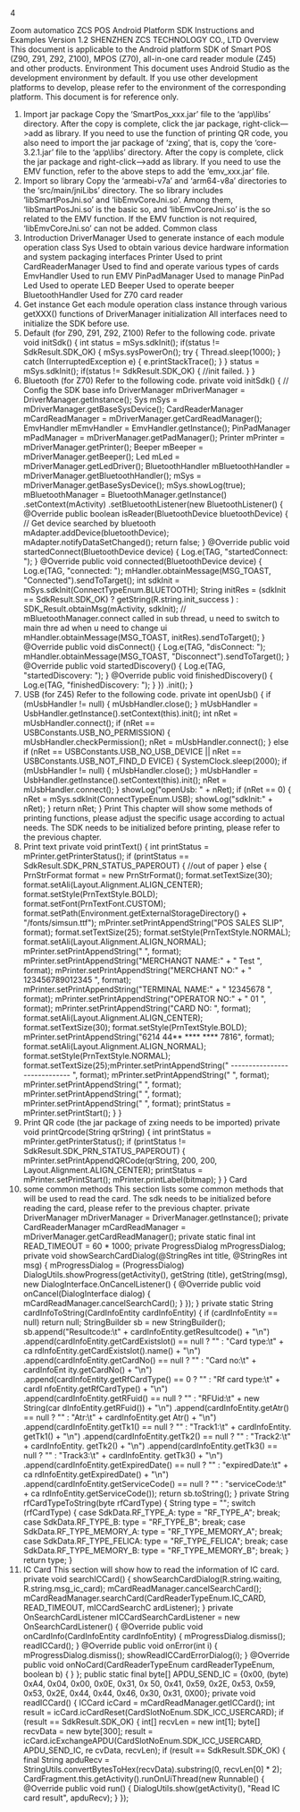 
4

Zoom automatico
ZCS POS Android Platform SDK Instructions and
Examples
Version 1.2
SHENZHEN ZCS TECHNOLOGY CO., LTD
Overview
This document is applicable to the Android platform SDK of Smart
POS (Z90, Z91, Z92, Z100), MPOS (Z70), all-in-one card reader module
(Z45) and other products.
Environment
This document uses Android Studio as the development environment
by default. If you use other development platforms to develop, please
refer to the environment of the corresponding platform. This document
is for reference only.

1. Import jar package
Copy the ‘SmartPos_xxx.jar’ file to the ‘app\libs’ directory. After the
copy is complete, click the jar package, right-click—>add as library.
If you need to use the function of printing QR code, you also need to
import the jar package of ‘zxing’, that is, copy the ‘core-3.2.1.jar’ file to
the ‘app\libs’ directory. After the copy is complete, click the jar package
and right-click—>add as library.
If you need to use the EMV function, refer to the above steps to add
the ‘emv_xxx.jar’ file.
2. Import so library
Copy the ‘armeabi-v7a’ and ‘arm64-v8a’ directories to the
‘src/main/jniLibs’ directory.
The so library includes ‘libSmartPosJni.so’ and ‘libEmvCoreJni.so’.
Among them, ‘libSmartPosJni.so’ is the basic so, and ‘libEmvCoreJni.so’ is
the so related to the EMV function. If the EMV function is not required,
‘libEmvCoreJni.so’ can not be added.
Common class
1. Introduction
DriverManager Used to generate instance of each module
operation class
Sys Used to obtain various device hardware information and
system packaging interfaces
Printer Used to print
CardReaderManager Used to find and operate various types of
cards
EmvHandler Used to run EMV
PinPadManager Used to manage PinPad
Led Used to operate LED
Beeper Used to operate beeper
BluetoothHandler Used for Z70 card reader
2. Get instance
Get each module operation class instance through various getXXX()
functions of DriverManager
initialization
All interfaces need to initialize the SDK before use.
1. Default (for Z90, Z91, Z92, Z100)
Refer to the following code.
private void initSdk() {
int status = mSys.sdkInit();
if(status != SdkResult.SDK_OK) {
mSys.sysPowerOn();
try {
Thread.sleep(1000);
} catch (InterruptedException e) {
e.printStackTrace();
}
}
status = mSys.sdkInit();
if(status != SdkResult.SDK_OK) {
//init failed.
}
}
2. Bluetooth (for Z70)
Refer to the following code.
private void initSdk() {
// Config the SDK base info
DriverManager mDriverManager = DriverManager.getInstance();
Sys mSys = mDriverManager.getBaseSysDevice();
CardReaderManager mCardReadManager = mDriverManager.getCardReadManager();
EmvHandler mEmvHandler = EmvHandler.getInstance();
PinPadManager mPadManager = mDriverManager.getPadManager();
Printer mPrinter = mDriverManager.getPrinter();
Beeper mBeeper = mDriverManager.getBeeper();
Led mLed = mDriverManager.getLedDriver();
BluetoothHandler mBluetoothHandler = mDriverManager.getBluetoothHandler();
mSys = mDriverManager.getBaseSysDevice();
mSys.showLog(true);
mBluetoothManager = BluetoothManager.getInstance()
.setContext(mActivity)
.setBluetoothListener(new BluetoothListener() {
@Override
public boolean isReader(BluetoothDevice bluetoothDevice) {
// Get device searched by bluetooth
mAdapter.addDevice(bluetoothDevice);
mAdapter.notifyDataSetChanged();
return false;
}
@Override
public void startedConnect(BluetoothDevice device) {
Log.e(TAG, "startedConnect: ");
}
@Override
public void connected(BluetoothDevice device) {
Log.e(TAG, "connected: ");
mHandler.obtainMessage(MSG_TOAST, "Connected").sendToTarget();
int sdkInit = mSys.sdkInit(ConnectTypeEnum.BLUETOOTH);
String initRes = (sdkInit == SdkResult.SDK_OK) ? getString(R.string.init_success
) : SDK_Result.obtainMsg(mActivity, sdkInit);
// mBluetoothManager.connect called in sub thread, u need to switch to main thre
ad when u need to change ui
mHandler.obtainMessage(MSG_TOAST, initRes).sendToTarget();
}
@Override
public void disConnect() {
Log.e(TAG, "disConnect: ");
mHandler.obtainMessage(MSG_TOAST, "Disconnect").sendToTarget();
}
@Override
public void startedDiscovery() {
Log.e(TAG, "startedDiscovery: ");
}
@Override
public void finishedDiscovery() {
Log.e(TAG, "finishedDiscovery: ");
}
})
.init();
}
3. USB (for Z45)
Refer to the following code.
private int openUsb() {
if (mUsbHandler != null) {
mUsbHandler.close();
}
mUsbHandler = UsbHandler.getInstance().setContext(this).init();
int nRet = mUsbHandler.connect();
if (nRet == USBConstants.USB_NO_PERMISSION) {
mUsbHandler.checkPermission();
nRet = mUsbHandler.connect();
} else if (nRet == USBConstants.USB_NO_USB_DEVICE || nRet == USBConstants.USB_NOT_FIND_D
EVICE) {
SystemClock.sleep(2000);
if (mUsbHandler != null) {
mUsbHandler.close();
}
mUsbHandler = UsbHandler.getInstance().setContext(this).init();
nRet = mUsbHandler.connect();
}
showLog("openUsb: " + nRet);
if (nRet == 0) {
nRet = mSys.sdkInit(ConnectTypeEnum.USB);
showLog("sdkInit:" + nRet);
}
return nRet;
}
Print
This chapter will show some methods of printing functions, please
adjust the specific usage according to actual needs. The SDK needs to be
initialized before printing, please refer to the previous chapter.
1. Print text
private void printText() {
int printStatus = mPrinter.getPrinterStatus();
if (printStatus == SdkResult.SDK_PRN_STATUS_PAPEROUT) {
//out of paper
} else {
PrnStrFormat format = new PrnStrFormat();
format.setTextSize(30);
format.setAli(Layout.Alignment.ALIGN_CENTER);
format.setStyle(PrnTextStyle.BOLD);
format.setFont(PrnTextFont.CUSTOM);
format.setPath(Environment.getExternalStorageDirectory() + "/fonts/simsun.ttf");
mPrinter.setPrintAppendString("POS SALES SLIP", format);
format.setTextSize(25);
format.setStyle(PrnTextStyle.NORMAL);
format.setAli(Layout.Alignment.ALIGN_NORMAL);
mPrinter.setPrintAppendString(" ", format);
mPrinter.setPrintAppendString("MERCHANGT NAME:" + " Test ", format);
mPrinter.setPrintAppendString("MERCHANT NO:" + " 123456789012345 ", format);
mPrinter.setPrintAppendString("TERMINAL NAME:" + " 12345678 ", format);
mPrinter.setPrintAppendString("OPERATOR NO:" + " 01 ", format);
mPrinter.setPrintAppendString("CARD NO: ", format);
format.setAli(Layout.Alignment.ALIGN_CENTER);
format.setTextSize(30);
format.setStyle(PrnTextStyle.BOLD);
mPrinter.setPrintAppendString("6214 44** **** **** 7816", format);
format.setAli(Layout.Alignment.ALIGN_NORMAL);
format.setStyle(PrnTextStyle.NORMAL);
format.setTextSize(25);mPrinter.setPrintAppendString(" -----------------------------
", format);
mPrinter.setPrintAppendString(" ", format);
mPrinter.setPrintAppendString(" ", format);
mPrinter.setPrintAppendString(" ", format);
mPrinter.setPrintAppendString(" ", format);
printStatus = mPrinter.setPrintStart();
}
}
2. Print QR code (the jar package of zxing needs to be imported)
private void printQrcode(String qrString) {
int printStatus = mPrinter.getPrinterStatus();
if (printStatus != SdkResult.SDK_PRN_STATUS_PAPEROUT) {
mPrinter.setPrintAppendQRCode(qrString, 200, 200, Layout.Alignment.ALIGN_CENTER);
printStatus = mPrinter.setPrintStart();
mPrinter.printLabel(bitmap);
}
}
Card
1. some common methods
This section lists some common methods that will be used to read
the card. The sdk needs to be initialized before reading the card, please
refer to the previous chapter.
private DriverManager mDriverManager = DriverManager.getInstance();
private CardReaderManager mCardReadManager = mDriverManager.getCardReadManager();
private static final int READ_TIMEOUT = 60 * 1000;
private ProgressDialog mProgressDialog;
private void showSearchCardDialog(@StringRes int title, @StringRes int msg) {
mProgressDialog = (ProgressDialog) DialogUtils.showProgress(getActivity(), getString
(title), getString(msg), new DialogInterface.OnCancelListener() {
@Override
public void onCancel(DialogInterface dialog) {
mCardReadManager.cancelSearchCard();
}
});
}
private static String cardInfoToString(CardInfoEntity cardInfoEntity) {
if (cardInfoEntity == null)
return null;
StringBuilder sb = new StringBuilder();
sb.append("Resultcode:\t" + cardInfoEntity.getResultcode() + "\n")
.append(cardInfoEntity.getCardExistslot() == null ? "" : "Card type:\t" + ca
rdInfoEntity.getCardExistslot().name() + "\n")
.append(cardInfoEntity.getCardNo() == null ? "" : "Card no:\t" + cardInfoEnt
ity.getCardNo() + "\n")
.append(cardInfoEntity.getRfCardType() == 0 ? "" : "Rf card type:\t" + cardI
nfoEntity.getRfCardType() + "\n")
.append(cardInfoEntity.getRFuid() == null ? "" : "RFUid:\t" + new String(car
dInfoEntity.getRFuid()) + "\n")
.append(cardInfoEntity.getAtr() == null ? "" : "Atr:\t" + cardInfoEntity.get
Atr() + "\n")
.append(cardInfoEntity.getTk1() == null ? "" : "Track1:\t" + cardInfoEntity.
getTk1() + "\n")
.append(cardInfoEntity.getTk2() == null ? "" : "Track2:\t" + cardInfoEntity.
getTk2() + "\n")
.append(cardInfoEntity.getTk3() == null ? "" : "Track3:\t" + cardInfoEntity.
getTk3() + "\n")
.append(cardInfoEntity.getExpiredDate() == null ? "" : "expiredDate:\t" + ca
rdInfoEntity.getExpiredDate() + "\n")
.append(cardInfoEntity.getServiceCode() == null ? "" : "serviceCode:\t" + ca
rdInfoEntity.getServiceCode());
return sb.toString();
}
private String rfCardTypeToString(byte rfCardType) {
String type = "";
switch (rfCardType) {
case SdkData.RF_TYPE_A:
type = "RF_TYPE_A";
break;
case SdkData.RF_TYPE_B:
type = "RF_TYPE_B";
break;
case SdkData.RF_TYPE_MEMORY_A:
type = "RF_TYPE_MEMORY_A";
break;
case SdkData.RF_TYPE_FELICA:
type = "RF_TYPE_FELICA";
break;
case SdkData.RF_TYPE_MEMORY_B:
type = "RF_TYPE_MEMORY_B";
break;
}
return type;
}
2. IC Card
This section will show how to read the information of IC card.
private void searchICCard() {
showSearchCardDialog(R.string.waiting, R.string.msg_ic_card);
mCardReadManager.cancelSearchCard();
mCardReadManager.searchCard(CardReaderTypeEnum.IC_CARD, READ_TIMEOUT, mICCardSearchC
ardListener);
}
private OnSearchCardListener mICCardSearchCardListener = new OnSearchCardListener() {
@Override
public void onCardInfo(CardInfoEntity cardInfoEntity) {
mProgressDialog.dismiss();
readICCard();
}
@Override
public void onError(int i) {
mProgressDialog.dismiss();
showReadICCardErrorDialog(i);
}
@Override
public void onNoCard(CardReaderTypeEnum cardReaderTypeEnum, boolean b) {
}
};
public static final byte[] APDU_SEND_IC = {0x00, (byte) 0xA4, 0x04, 0x00, 0x0E, 0x31, 0x
50, 0x41, 0x59, 0x2E, 0x53, 0x59, 0x53, 0x2E, 0x44, 0x44, 0x46, 0x30, 0x31, 0X00};
private void readICCard() {
ICCard icCard = mCardReadManager.getICCard();
int result = icCard.icCardReset(CardSlotNoEnum.SDK_ICC_USERCARD);
if (result == SdkResult.SDK_OK) {
int[] recvLen = new int[1];
byte[] recvData = new byte[300];
result = icCard.icExchangeAPDU(CardSlotNoEnum.SDK_ICC_USERCARD, APDU_SEND_IC, re
cvData, recvLen);
if (result == SdkResult.SDK_OK) {
final String apduRecv = StringUtils.convertBytesToHex(recvData).substring(0,
recvLen[0] * 2);
CardFragment.this.getActivity().runOnUiThread(new Runnable() {
@Override
public void run() {
DialogUtils.show(getActivity(), "Read IC card result", apduRecv);
}
});
